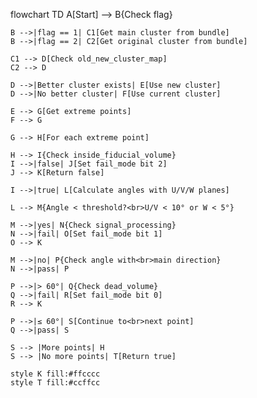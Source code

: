 flowchart TD
    A[Start] --> B{Check flag}
    
    B -->|flag == 1| C1[Get main cluster from bundle]
    B -->|flag == 2| C2[Get original cluster from bundle]
    
    C1 --> D[Check old_new_cluster_map]
    C2 --> D
    
    D -->|Better cluster exists| E[Use new cluster]
    D -->|No better cluster| F[Use current cluster]
    
    E --> G[Get extreme points]
    F --> G
    
    G --> H[For each extreme point]
    
    H --> I{Check inside_fiducial_volume}
    I -->|false| J[Set fail_mode bit 2]
    J --> K[Return false]
    
    I -->|true| L[Calculate angles with U/V/W planes]
    
    L --> M{Angle < threshold?<br>U/V < 10° or W < 5°}
    
    M -->|yes| N{Check signal_processing}
    N -->|fail| O[Set fail_mode bit 1]
    O --> K

    M -->|no| P{Check angle with<br>main direction}
    N -->|pass| P
    
    P -->|> 60°| Q{Check dead_volume}
    Q -->|fail| R[Set fail_mode bit 0]
    R --> K
    
    P -->|≤ 60°| S[Continue to<br>next point]
    Q -->|pass| S
    
    S --> |More points| H
    S --> |No more points| T[Return true]
    
    style K fill:#ffcccc
    style T fill:#ccffcc